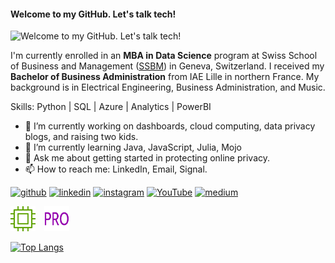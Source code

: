 #### Welcome to my GitHub. Let's talk tech!
![Welcome to my GitHub. Let's talk tech!](https://media1.giphy.com/media/v1.Y2lkPTc5MGI3NjExcWZvNjF6eDhqaXJhc3plZzAxOHV4bmxmOGw3bTM4N3l0dWFtdDR2aCZlcD12MV9pbnRlcm5hbF9naWZfYnlfaWQmY3Q9Zw/dWesBcTLavkZuG35MI/giphy.gif)

I'm currently enrolled in an **MBA in Data Science** program at Swiss School of Business and Management ([SSBM](https://www.ssbm.ch/)) in Geneva, Switzerland. I received my **Bachelor of Business Administration** from IAE Lille in northern France. My background is in Electrical Engineering, Business Administration, and Music. 

Skills: Python | SQL | Azure | Analytics | PowerBI

- 🔭 I’m currently working on dashboards, cloud computing, data privacy blogs, and raising two kids. 
- 🌱 I’m currently learning Java, JavaScript, Julia, Mojo 
- 💬 Ask me about getting started in protecting online privacy. 
- 📫 How to reach me: LinkedIn, Email, Signal. 


[<img src='https://cdn.jsdelivr.net/npm/simple-icons@3.0.1/icons/github.svg' alt='github' height='40'>](https://github.com/Nichols-Tech)  [<img src='https://cdn.jsdelivr.net/npm/simple-icons@3.0.1/icons/linkedin.svg' alt='linkedin' height='40'>](https://www.linkedin.com/in/mrnichols/)  [<img src='https://cdn.jsdelivr.net/npm/simple-icons@3.0.1/icons/instagram.svg' alt='instagram' height='40'>](https://www.instagram.com/nichols.tech/)  [<img src='https://cdn.jsdelivr.net/npm/simple-icons@3.0.1/icons/youtube.svg' alt='YouTube' height='40'>](https://www.youtube.com/channel/UCkpf9cotWxAmPlYrNNnOQIA)  [<img src='https://cdn.jsdelivr.net/npm/simple-icons@3.0.1/icons/medium.svg' alt='medium' height='40'>](https://medium.com/@nichols.tech/)  

<a href='https://docs.github.com/en/developers'><img src='https://raw.githubusercontent.com/acervenky/animated-github-badges/master/assets/devbadge.gif' width='40' height='40'></a> <a href='https://github.com/pricing'><img src='https://raw.githubusercontent.com/acervenky/animated-github-badges/master/assets/pro.gif' width='40' height='40'></a> 

[![Top Langs](https://github-readme-stats.vercel.app/api/top-langs/?username=Nichols-Tech)](https://github.com/anuraghazra/github-readme-stats)

